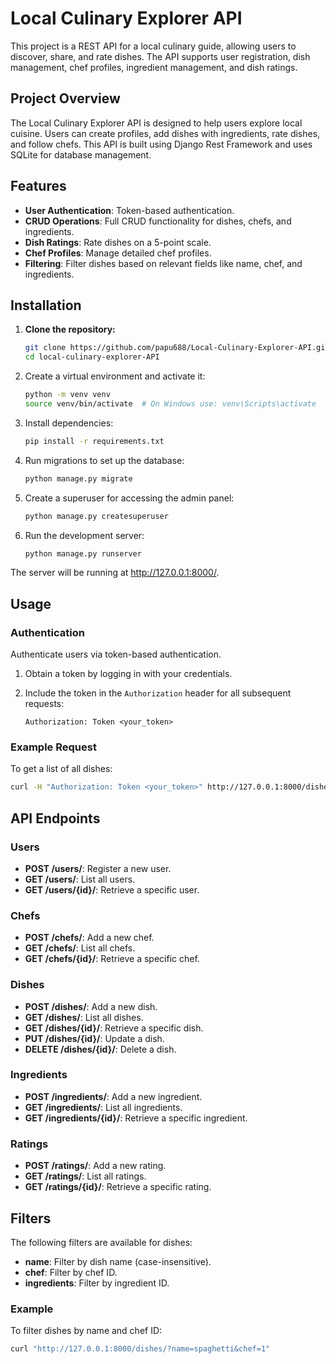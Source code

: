 # Local Culinary Explorer API

This project is a REST API for a local culinary guide, allowing users to discover, share, and rate dishes. The API supports user registration, dish management, chef profiles, ingredient management, and dish ratings.

## Project Overview

The Local Culinary Explorer API is designed to help users explore local cuisine. Users can create profiles, add dishes with ingredients, rate dishes, and follow chefs. This API is built using Django Rest Framework and uses SQLite for database management.

## Features

- **User Authentication**: Token-based authentication.
- **CRUD Operations**: Full CRUD functionality for dishes, chefs, and ingredients.
- **Dish Ratings**: Rate dishes on a 5-point scale.
- **Chef Profiles**: Manage detailed chef profiles.
- **Filtering**: Filter dishes based on relevant fields like name, chef, and ingredients.

## Installation

1. **Clone the repository:**

   ```bash
   git clone https://github.com/papu688/Local-Culinary-Explorer-API.git
   cd local-culinary-explorer-API
   
2. Create a virtual environment and activate it:
   ```bash
   python -m venv venv
   source venv/bin/activate  # On Windows use: venv\Scripts\activate

3. Install dependencies:
   ```bash
   pip install -r requirements.txt

4. Run migrations to set up the database:
   ```bash
   python manage.py migrate

5. Create a superuser for accessing the admin panel:
   ```bash
   python manage.py createsuperuser

6. Run the development server:
   ```bash
   python manage.py runserver
   
The server will be running at http://127.0.0.1:8000/.

## Usage

### Authentication

Authenticate users via token-based authentication.

1. Obtain a token by logging in with your credentials.
2. Include the token in the `Authorization` header for all subsequent requests:

    ```
    Authorization: Token <your_token>
    ```

### Example Request

To get a list of all dishes:

   ```bash
   curl -H "Authorization: Token <your_token>" http://127.0.0.1:8000/dishes
   ```

## API Endpoints

### Users
- **POST /users/**: Register a new user.
- **GET /users/**: List all users.
- **GET /users/{id}/**: Retrieve a specific user.

### Chefs
- **POST /chefs/**: Add a new chef.
- **GET /chefs/**: List all chefs.
- **GET /chefs/{id}/**: Retrieve a specific chef.

### Dishes
- **POST /dishes/**: Add a new dish.
- **GET /dishes/**: List all dishes.
- **GET /dishes/{id}/**: Retrieve a specific dish.
- **PUT /dishes/{id}/**: Update a dish.
- **DELETE /dishes/{id}/**: Delete a dish.

### Ingredients
- **POST /ingredients/**: Add a new ingredient.
- **GET /ingredients/**: List all ingredients.
- **GET /ingredients/{id}/**: Retrieve a specific ingredient.

### Ratings
- **POST /ratings/**: Add a new rating.
- **GET /ratings/**: List all ratings.
- **GET /ratings/{id}/**: Retrieve a specific rating.

## Filters

The following filters are available for dishes:

- **name**: Filter by dish name (case-insensitive).
- **chef**: Filter by chef ID.
- **ingredients**: Filter by ingredient ID.

### Example

To filter dishes by name and chef ID:

```bash
curl "http://127.0.0.1:8000/dishes/?name=spaghetti&chef=1"









